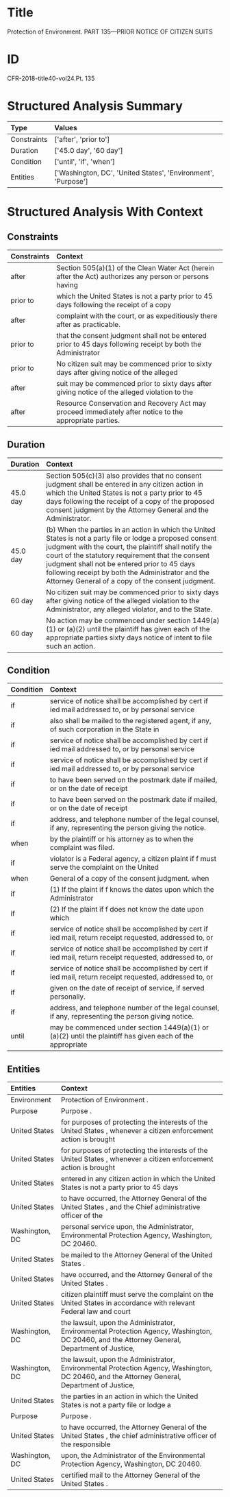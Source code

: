 # Title

 Protection of Environment. PART 135—PRIOR NOTICE OF CITIZEN SUITS


# ID

 CFR-2018-title40-vol24.Pt. 135


# Structured Analysis Summary

| Type        | Values                                                        |
|:------------|:--------------------------------------------------------------|
| Constraints | ['after', 'prior to']                                         |
| Duration    | ['45.0 day', '60 day']                                        |
| Condition   | ['until', 'if', 'when']                                       |
| Entities    | ['Washington, DC', 'United States', 'Environment', 'Purpose'] |


# Structured Analysis With Context

 


## Constraints

| Constraints   | Context                                                                                                     |
|:--------------|:------------------------------------------------------------------------------------------------------------|
| after         | Section 505(a)(1) of the Clean Water Act (herein after the Act) authorizes any person or persons having     |
| prior to      | which the United States is not a party prior to 45 days following the receipt of a copy                     |
| after         | complaint with the court, or as expeditiously there after  as practicable.                                  |
| prior to      | that the consent judgment shall not be entered prior to 45 days following receipt by both the Administrator |
| prior to      | No citizen suit may be commenced  prior to sixty days after giving notice of the alleged                    |
| after         | suit may be commenced prior to sixty days after giving notice of the alleged violation to the               |
| after         | Resource Conservation and Recovery Act may proceed immediately after  notice to the appropriate parties.    |


## Duration

| Duration   | Context                                                                                                                                                                                                                                                                                                                                                                         |
|:-----------|:--------------------------------------------------------------------------------------------------------------------------------------------------------------------------------------------------------------------------------------------------------------------------------------------------------------------------------------------------------------------------------|
| 45.0 day   | Section 505(c)(3) also provides that no consent judgment shall be entered in any citizen action in which the United States is not a party prior to 45 days following the receipt of a copy of the proposed consent judgment by the Attorney General and the Administrator.                                                                                                      |
| 45.0 day   | (b) When the parties in an action in which the United States is not a party file or lodge a proposed consent judgment with the court, the plaintiff shall notify the court of the statutory requirement that the consent judgment shall not be entered prior to 45 days following receipt by both the Administrator and the Attorney General of a copy of the consent judgment. |
| 60 day     | No citizen suit may be commenced prior to sixty days after giving notice of the alleged violation to the Administrator, any alleged violator, and to the State.                                                                                                                                                                                                                 |
| 60 day     | No action may be commenced under section 1449(a)(1) or (a)(2) until the plaintiff has given each of the appropriate parties sixty days notice of intent to file such an action.                                                                                                                                                                                                 |


## Condition

| Condition   | Context                                                                                                   |
|:------------|:----------------------------------------------------------------------------------------------------------|
| if          | service of notice shall be accomplished by cert if ied mail addressed to, or by personal service          |
| if          | also shall be mailed to the registered agent, if any, of such corporation in the State in                 |
| if          | service of notice shall be accomplished by cert if ied mail addressed to, or by personal service          |
| if          | service of notice shall be accomplished by cert if ied mail addressed to, or by personal service          |
| if          | to have been served on the postmark date if  mailed, or on the date of receipt                            |
| if          | to have been served on the postmark date if  mailed, or on the date of receipt                            |
| if          | address, and telephone number of the legal counsel, if  any, representing the person giving the notice.   |
| when        | by the plaintiff or his attorney as to when  the complaint was filed.                                     |
| if          | violator is a Federal agency, a citizen plaint if f must serve the complaint on the United                |
| when        | General of a copy of the consent judgment. when                                                           |
| if          | (1) If the plaint if f knows the dates upon which the Administrator                                       |
| if          | (2) If the plaint if f does not know the date upon which                                                  |
| if          | service of notice shall be accomplished by cert if ied mail, return receipt requested, addressed to, or   |
| if          | service of notice shall be accomplished by cert if ied mail, return receipt requested, addressed to, or   |
| if          | service of notice shall be accomplished by cert if ied mail, return receipt requested, addressed to, or   |
| if          | given on the date of receipt of service, if  served personally.                                           |
| if          | address, and telephone number of the legal counsel, if  any, representing the person giving notice.       |
| until       | may be commenced under section 1449(a)(1) or (a)(2) until the plaintiff has given each of the appropriate |


## Entities

| Entities       | Context                                                                                                                                      |
|:---------------|:---------------------------------------------------------------------------------------------------------------------------------------------|
| Environment    | Protection of  Environment .                                                                                                                 |
| Purpose        | Purpose .                                                                                                                                    |
| United States  | for purposes of protecting the interests of the United States , whenever a citizen enforcement action is brought                             |
| United States  | for purposes of protecting the interests of the United States , whenever a citizen enforcement action is brought                             |
| United States  | entered in any citizen action in which the United States is not a party prior to 45 days                                                     |
| United States  | to have occurred, the Attorney General of the United States , and the Chief administrative officer of the                                    |
| Washington, DC | personal service upon, the Administrator, Environmental Protection Agency, Washington, DC  20460.                                            |
| United States  | be mailed to the Attorney General of the United States .                                                                                     |
| United States  | have occurred, and the Attorney General of the United States .                                                                               |
| United States  | citizen plaintiff must serve the complaint on the United States in accordance with relevant Federal law and court                            |
| Washington, DC | the lawsuit, upon the Administrator, Environmental Protection Agency, Washington, DC 20460, and the Attorney General, Department of Justice, |
| Washington, DC | the lawsuit, upon the Administrator, Environmental Protection Agency, Washington, DC 20460, and the Attorney General, Department of Justice, |
| United States  | the parties in an action in which the United States is not a party file or lodge a                                                           |
| Purpose        | Purpose .                                                                                                                                    |
| United States  | to have occurred, the Attorney General of the United States , the chief administrative officer of the responsible                            |
| Washington, DC | upon, the Administrator of the Environmental Protection Agency, Washington, DC  20460.                                                       |
| United States  | certified mail to the Attorney General of the United States .                                                                                |


